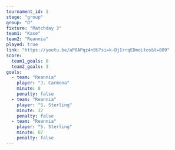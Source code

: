 ```yaml
---
tournament_id: 1
stage: "group"
group: "D"
fixture: "Matchday 3"
team1: "Kase"
team2: "Reannia"
played: true
link: "https://youtu.be/aP8APqz4n0U?si=k-DjIrrqEDmoLtos&t=809"
score:
  team1_goals: 0
  team2_goals: 3
goals:
  - team: "Reannia"
    player: "J. Carmona"
    minute: 8
    penalty: false
  - team: "Reannia"
    player: "S. Sterling"
    minute: 37
    penalty: false
  - team: "Reannia"
    player: "S. Sterling"
    minute: 67
    penalty: false
---
```

